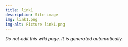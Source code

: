 ```yaml
---
title: link1
description: Site image
img: link1.png
img-alt: Picture link1.png
---
```


_Do not edit this wiki page. It is generated automatically._ 

